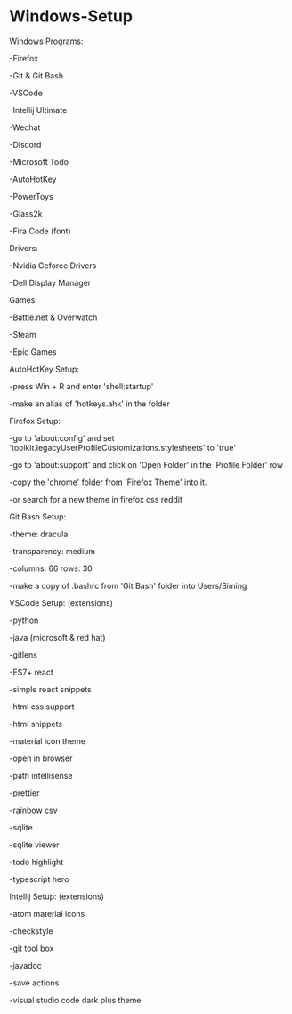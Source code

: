 # Windows-Setup

Windows Programs:

-Firefox

-Git & Git Bash

-VSCode

-Intellij Ultimate

-Wechat

-Discord

-Microsoft Todo

-AutoHotKey

-PowerToys

-Glass2k

-Fira Code (font)

Drivers:

-Nvidia Geforce Drivers

-Dell Display Manager

Games:

-Battle.net & Overwatch

-Steam

-Epic Games

AutoHotKey Setup:

-press Win + R and enter 'shell:startup'

-make an alias of 'hotkeys.ahk' in the folder

Firefox Setup:

-go to 'about:config' and set 'toolkit.legacyUserProfileCustomizations.stylesheets' to 'true'

-go to 'about:support' and click on 'Open Folder' in the 'Profile Folder' row

-copy the 'chrome' folder from 'Firefox Theme' into it.

-or search for a new theme in firefox css reddit

Git Bash Setup:

-theme: dracula

-transparency: medium

-columns: 66 rows: 30

-make a copy of .bashrc from 'Git Bash' folder into Users/Siming

VSCode Setup: (extensions)

-python

-java (microsoft & red hat)

-gitlens

-ES7+ react

-simple react snippets

-html css support

-html snippets

-material icon theme

-open in browser

-path intellisense

-prettier

-rainbow csv

-sqlite

-sqlite viewer

-todo highlight

-typescript hero

Intellij Setup: (extensions)

-atom material icons

-checkstyle

-git tool box

-javadoc

-save actions

-visual studio code dark plus theme
